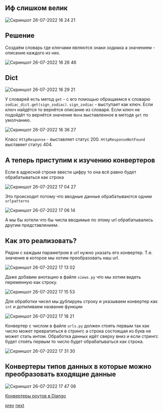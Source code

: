 ## Иф слишком велик


![Скриншот 26-07-2022 16 24 21](https://user-images.githubusercontent.com/84935915/181016741-d66503d2-d49a-4585-bc04-deb0a777a06e.png)

## Решение
Создаём словарь где ключами являются знаки зодиака а значением - описание каждого из них.

![Скриншот 26-07-2022 16 26 46](https://user-images.githubusercontent.com/84935915/181017206-839112d9-7265-4e99-b7f7-6bb96ff60949.png)
## Dict
![Скриншот 26-07-2022 16 29 21](https://user-images.githubusercontent.com/84935915/181017861-5c29fedd-61f2-4745-936e-00724dbc292e.png)

У словарей есть метод `get` - с его помощью обращаемся к словарю `zodiac_dict.get(sign_zodiac)`. `sign_zodiac` -  выступает как ключ.
Если ключ найдётся то вернётся описание из словаря. Если ключ не подойдёт то вернётся значение `None` выставленное в методе `get` по умолчанию.

![Скриншот 26-07-2022 16 36 27](https://user-images.githubusercontent.com/84935915/181019377-3a73bd00-69a3-4596-aa9a-48e1bf455d69.png)

Класс `HttpResponse` - выставляет статус 200. `HttpResponseNotFound` выставяет статус 404.

## А теперь приступим к изучению конвертеров
Если в адресной строке ввести цифру то она всё равно будет обрабатываться как строка

![Скриншот 26-07-2022 17 04 27](https://user-images.githubusercontent.com/84935915/181025571-64f65e59-09a4-4425-aa93-7e9b8c3af9a0.png)

Это происходит потому что вводные данные обрабатываются одним `urlpatterns`

![Скриншот 26-07-2022 17 06 14](https://user-images.githubusercontent.com/84935915/181026253-feedc1e1-175e-41f0-8790-2feebdb5593c.png)

А мы бы хотели что бы числа вводимые по этому url обрабатывались другим представлением.

## Как это реализовать?
Рядом с каждым параметром в url нужно указать его конвертер. Т.е. значение в которое мы хотим преобразовать наш url.

![Скриншот 26-07-2022 17 13 02](https://user-images.githubusercontent.com/84935915/181027454-eb9abc10-9b9c-4f07-8c32-b04ed9f571b5.png)

Даже добавим анотацию в файле `views.py` что мы хотим видеть переменную как строку.

![Скриншот 26-07-2022 17 15 53](https://user-images.githubusercontent.com/84935915/181028164-cf2f789e-a9b1-4156-90c4-8885d2baeac5.png)

Для обработки чисел мы дублируеь строку и указываем конвертер как `int` и допиливаем название функции

![Скриншот 26-07-2022 17 18 21](https://user-images.githubusercontent.com/84935915/181028950-b1828b03-f006-4a23-ad89-a66fc3a28c71.png)

Конвертер с числом в файле `urls.py` должен стоять первым так как число может превратиться в стрингс а строка состоящая из букв не может стать интом.
Обработка данных идёт сверху вниз и если стрингс будет стоять первым то число будет обрабатываться как строка.

![Скриншот 26-07-2022 17 31 30](https://user-images.githubusercontent.com/84935915/181033980-7a923538-c62a-4e44-b9fa-a528358b3ca5.png)


## Конвертеры типов данных в которые можно преобразовать входящие данные
![Скриншот 26-07-2022 17 47 06](https://user-images.githubusercontent.com/84935915/181037874-c790d437-ed72-4aeb-a7a0-eae5ab4635cd.png)











[Конвертеры роутов в Django](https://www.youtube.com/watch?v=2Iep2qvHP88&list=PLQAt0m1f9OHvGM7Y7jAQP8TKbBd3up4K2&index=14)

[prev](https://github.com/AnreKlos/All_Conspectus_/blob/main/Django/2.6%20Динамический%20URL%20Django.md) [next]()
